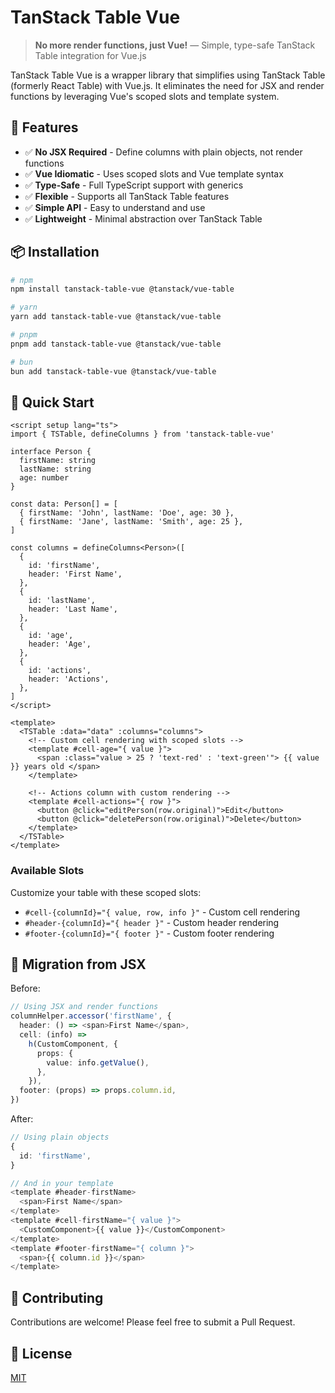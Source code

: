 # TanStack Table Vue

> **No more render functions, just Vue!** — Simple, type-safe TanStack Table integration for Vue.js

TanStack Table Vue is a wrapper library that simplifies using TanStack Table (formerly React Table) with Vue.js. It eliminates the need for JSX and render functions by leveraging Vue's scoped slots and template system.

## 🌟 Features

- ✅ **No JSX Required** - Define columns with plain objects, not render functions
- ✅ **Vue Idiomatic** - Uses scoped slots and Vue template syntax
- ✅ **Type-Safe** - Full TypeScript support with generics
- ✅ **Flexible** - Supports all TanStack Table features
- ✅ **Simple API** - Easy to understand and use
- ✅ **Lightweight** - Minimal abstraction over TanStack Table

## 📦 Installation

```bash
# npm
npm install tanstack-table-vue @tanstack/vue-table

# yarn
yarn add tanstack-table-vue @tanstack/vue-table

# pnpm
pnpm add tanstack-table-vue @tanstack/vue-table

# bun
bun add tanstack-table-vue @tanstack/vue-table
```

## 🚀 Quick Start

```vue
<script setup lang="ts">
import { TSTable, defineColumns } from 'tanstack-table-vue'

interface Person {
  firstName: string
  lastName: string
  age: number
}

const data: Person[] = [
  { firstName: 'John', lastName: 'Doe', age: 30 },
  { firstName: 'Jane', lastName: 'Smith', age: 25 },
]

const columns = defineColumns<Person>([
  {
    id: 'firstName',
    header: 'First Name',
  },
  {
    id: 'lastName',
    header: 'Last Name',
  },
  {
    id: 'age',
    header: 'Age',
  },
  {
    id: 'actions',
    header: 'Actions',
  },
]
</script>

<template>
  <TSTable :data="data" :columns="columns">
    <!-- Custom cell rendering with scoped slots -->
    <template #cell-age="{ value }">
      <span :class="value > 25 ? 'text-red' : 'text-green'"> {{ value }} years old </span>
    </template>

    <!-- Actions column with custom rendering -->
    <template #cell-actions="{ row }">
      <button @click="editPerson(row.original)">Edit</button>
      <button @click="deletePerson(row.original)">Delete</button>
    </template>
  </TSTable>
</template>
```

### Available Slots

Customize your table with these scoped slots:

- `#cell-{columnId}="{ value, row, info }"` - Custom cell rendering
- `#header-{columnId}="{ header }"` - Custom header rendering
- `#footer-{columnId}="{ footer }"` - Custom footer rendering

## 🔄 Migration from JSX

Before:

```typescript
// Using JSX and render functions
columnHelper.accessor('firstName', {
  header: () => <span>First Name</span>,
  cell: (info) =>
    h(CustomComponent, {
      props: {
        value: info.getValue(),
      },
    }),
  footer: (props) => props.column.id,
})
```

After:

```typescript
// Using plain objects
{
  id: 'firstName',
}

// And in your template
<template #header-firstName>
  <span>First Name</span>
</template>
<template #cell-firstName="{ value }">
  <CustomComponent>{{ value }}</CustomComponent>
</template>
<template #footer-firstName="{ column }">
  <span>{{ column.id }}</span>
</template>
```

## 🤝 Contributing

Contributions are welcome! Please feel free to submit a Pull Request.

## 📄 License

[MIT](LICENSE)
